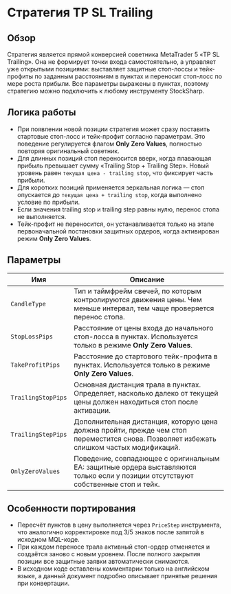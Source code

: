# Стратегия TP SL Trailing

## Обзор
Стратегия является прямой конверсией советника MetaTrader 5 «TP SL Trailing». Она не формирует точки входа самостоятельно, а управляет уже открытыми позициями: выставляет защитные стоп-лоссы и тейк-профиты по заданным расстояниям в пунктах и переносит стоп-лосс по мере роста прибыли. Все параметры выражены в пунктах, поэтому стратегию можно подключить к любому инструменту StockSharp.

## Логика работы
- При появлении новой позиции стратегия может сразу поставить стартовые стоп-лосс и тейк-профит согласно параметрам. Это поведение регулируется флагом **Only Zero Values**, полностью повторяя оригинальный советник.
- Для длинных позиций стоп переносится вверх, когда плавающая прибыль превышает сумму «Trailing Stop + Trailing Step». Новый уровень равен `текущая цена - trailing stop`, что фиксирует часть прибыли.
- Для коротких позиций применяется зеркальная логика — стоп опускается до `текущая цена + trailing stop`, когда выполнено условие по прибыли.
- Если значения trailing stop и trailing step равны нулю, перенос стопа не выполняется.
- Тейк-профит не переносится, он устанавливается только на этапе первоначальной постановки защитных ордеров, когда активирован режим **Only Zero Values**.

## Параметры
| Имя | Описание |
| --- | --- |
| `CandleType` | Тип и таймфрейм свечей, по которым контролируются движения цены. Чем меньше интервал, тем чаще проверяется перенос стопа. |
| `StopLossPips` | Расстояние от цены входа до начального стоп-лосса в пунктах. Используется только в режиме **Only Zero Values**. |
| `TakeProfitPips` | Расстояние до стартового тейк-профита в пунктах. Используется только в режиме **Only Zero Values**. |
| `TrailingStopPips` | Основная дистанция трала в пунктах. Определяет, насколько далеко от текущей цены должен находиться стоп после активации. |
| `TrailingStepPips` | Дополнительная дистанция, которую цена должна пройти, прежде чем стоп переместится снова. Позволяет избежать слишком частых модификаций. |
| `OnlyZeroValues` | Поведение, совпадающее с оригинальным EA: защитные ордера выставляются только если у позиции отсутствуют собственные стоп и тейк. |

## Особенности портирования
- Пересчёт пунктов в цену выполняется через `PriceStep` инструмента, что аналогично корректировке под 3/5 знаков после запятой в исходном MQL-коде.
- При каждом переносе трала активный стоп-ордер отменяется и создаётся заново с новым уровнем. После полного закрытия позиции все защитные заявки автоматически снимаются.
- В исходном коде оставлены комментарии только на английском языке, а данный документ подробно описывает принятые решения при конвертации.
